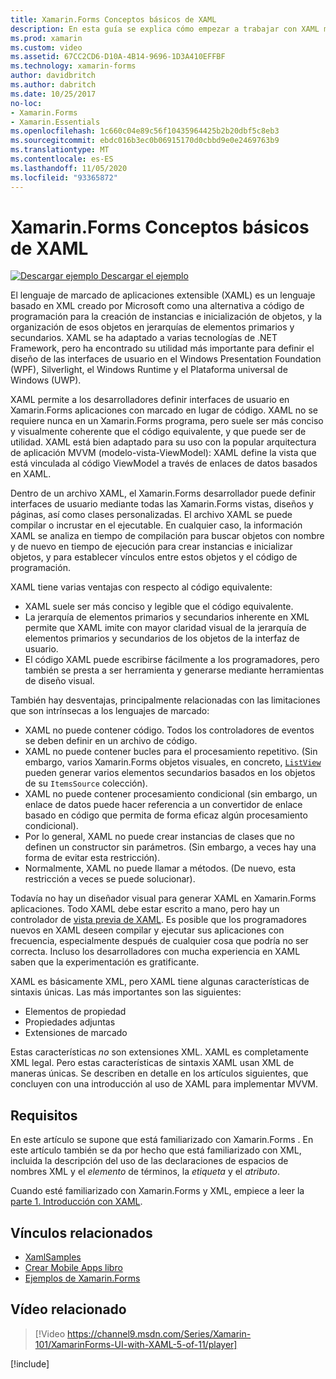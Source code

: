 ```yaml
---
title: Xamarin.Forms Conceptos básicos de XAML
description: En esta guía se explica cómo empezar a trabajar con XAML multiplataforma para dispositivos móviles. XAML permite a los desarrolladores definir interfaces de usuario en Xamarin.Forms aplicaciones con marcado en lugar de código.
ms.prod: xamarin
ms.custom: video
ms.assetid: 67CC2CD6-D10A-4B14-9696-1D3A410EFFBF
ms.technology: xamarin-forms
author: davidbritch
ms.author: dabritch
ms.date: 10/25/2017
no-loc:
- Xamarin.Forms
- Xamarin.Essentials
ms.openlocfilehash: 1c660c04e89c56f10435964425b2b20dbf5c8eb3
ms.sourcegitcommit: ebdc016b3ec0b06915170d0cbbd9e0e2469763b9
ms.translationtype: MT
ms.contentlocale: es-ES
ms.lasthandoff: 11/05/2020
ms.locfileid: "93365872"
---
```

# <a name="xamarinforms-xaml-basics"></a>Xamarin.Forms Conceptos básicos de XAML

[![Descargar ejemplo](~/media/shared/download.png) Descargar el ejemplo](/samples/xamarin/xamarin-forms-samples/xamlsamples)

El lenguaje de marcado de aplicaciones extensible (XAML) es un lenguaje basado en XML creado por Microsoft como una alternativa a código de programación para la creación de instancias e inicialización de objetos, y la organización de esos objetos en jerarquías de elementos primarios y secundarios. XAML se ha adaptado a varias tecnologías de .NET Framework, pero ha encontrado su utilidad más importante para definir el diseño de las interfaces de usuario en el Windows Presentation Foundation (WPF), Silverlight, el Windows Runtime y el Plataforma universal de Windows (UWP).

XAML permite a los desarrolladores definir interfaces de usuario en Xamarin.Forms aplicaciones con marcado en lugar de código. XAML no se requiere nunca en un Xamarin.Forms programa, pero suele ser más conciso y visualmente coherente que el código equivalente, y que puede ser de utilidad. XAML está bien adaptado para su uso con la popular arquitectura de aplicación MVVM (modelo-vista-ViewModel): XAML define la vista que está vinculada al código ViewModel a través de enlaces de datos basados en XAML.

Dentro de un archivo XAML, el Xamarin.Forms desarrollador puede definir interfaces de usuario mediante todas las Xamarin.Forms vistas, diseños y páginas, así como clases personalizadas. El archivo XAML se puede compilar o incrustar en el ejecutable. En cualquier caso, la información XAML se analiza en tiempo de compilación para buscar objetos con nombre y de nuevo en tiempo de ejecución para crear instancias e inicializar objetos, y para establecer vínculos entre estos objetos y el código de programación.

XAML tiene varias ventajas con respecto al código equivalente:

- XAML suele ser más conciso y legible que el código equivalente.
- La jerarquía de elementos primarios y secundarios inherente en XML permite que XAML imite con mayor claridad visual de la jerarquía de elementos primarios y secundarios de los objetos de la interfaz de usuario.
- El código XAML puede escribirse fácilmente a los programadores, pero también se presta a ser herramienta y generarse mediante herramientas de diseño visual.

También hay desventajas, principalmente relacionadas con las limitaciones que son intrínsecas a los lenguajes de marcado:

- XAML no puede contener código. Todos los controladores de eventos se deben definir en un archivo de código.
- XAML no puede contener bucles para el procesamiento repetitivo. (Sin embargo, varios Xamarin.Forms objetos visuales, en concreto,  [`ListView`](xref:Xamarin.Forms.ListView) pueden generar varios elementos secundarios basados en los objetos de su `ItemsSource` colección).
- XAML no puede contener procesamiento condicional (sin embargo, un enlace de datos puede hacer referencia a un convertidor de enlace basado en código que permita de forma eficaz algún procesamiento condicional).
- Por lo general, XAML no puede crear instancias de clases que no definen un constructor sin parámetros. (Sin embargo, a veces hay una forma de evitar esta restricción).
- Normalmente, XAML no puede llamar a métodos. (De nuevo, esta restricción a veces se puede solucionar).

Todavía no hay un diseñador visual para generar XAML en Xamarin.Forms aplicaciones. Todo XAML debe estar escrito a mano, pero hay un controlador de [vista previa de XAML](~/xamarin-forms/xaml/xaml-previewer/index.md). Es posible que los programadores nuevos en XAML deseen compilar y ejecutar sus aplicaciones con frecuencia, especialmente después de cualquier cosa que podría no ser correcta. Incluso los desarrolladores con mucha experiencia en XAML saben que la experimentación es gratificante.

XAML es básicamente XML, pero XAML tiene algunas características de sintaxis únicas. Las más importantes son las siguientes:

- Elementos de propiedad
- Propiedades adjuntas
- Extensiones de marcado

Estas características *no* son extensiones XML. XAML es completamente XML legal. Pero estas características de sintaxis XAML usan XML de maneras únicas. Se describen en detalle en los artículos siguientes, que concluyen con una introducción al uso de XAML para implementar MVVM.

## <a name="requirements"></a>Requisitos

En este artículo se supone que está familiarizado con Xamarin.Forms . En este artículo también se da por hecho que está familiarizado con XML, incluida la descripción del uso de las declaraciones de espacios de nombres XML y el *elemento* de términos, la *etiqueta* y el *atributo*.

Cuando esté familiarizado con Xamarin.Forms y XML, empiece a leer la [parte 1. Introducción con XAML](~/xamarin-forms/xaml/xaml-basics/get-started-with-xaml.md).

## <a name="related-links"></a>Vínculos relacionados

- [XamlSamples](/samples/xamarin/xamarin-forms-samples/xamlsamples)
- [Crear Mobile Apps libro](~/xamarin-forms/creating-mobile-apps-xamarin-forms/index.md)
- [Ejemplos de Xamarin.Forms](/samples/browse/?products=xamarin&term=Xamarin.Forms)

## <a name="related-video"></a>Vídeo relacionado

> [!Video https://channel9.msdn.com/Series/Xamarin-101/XamarinForms-UI-with-XAML-5-of-11/player]

[!include[](~/essentials/includes/xamarin-show-essentials.md)]